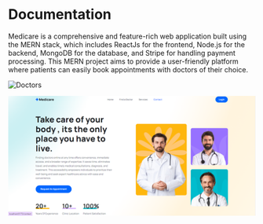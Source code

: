 # Documentation

Medicare is a comprehensive and feature-rich web application built using the MERN stack, which includes ReactJs for the frontend, Node.js for the backend, MongoDB for the database, and Stripe for handling payment processing. This MERN project aims to provide a user-friendly platform where patients can easily book appointments with doctors of their choice.


![Doctors](https://github.com/wadchathuranga/Doctor-Appointment-Booking-MERN-Stack/assets/124532428/db8552ba-4542-4be4-915a-7f54f8964bf3)


![Hero](https://github.com/wadchathuranga/Doctor-Appointment-Booking-MERN-Stack/blob/main/Demo/Hero.PNG?raw=true)

